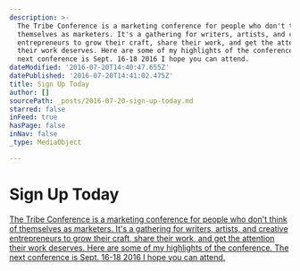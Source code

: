 ```yaml
---
description: >-
  The Tribe Conference is a marketing conference for people who don't think of
  themselves as marketers. It's a gathering for writers, artists, and creative
  entrepreneurs to grow their craft, share their work, and get the attention
  their work deserves. Here are some of my highlights of the conference. The
  next conference is Sept. 16-18 2016 I hope you can attend.
dateModified: '2016-07-20T14:40:47.655Z'
datePublished: '2016-07-20T14:41:02.475Z'
title: Sign Up Today
author: []
sourcePath: _posts/2016-07-20-sign-up-today.md
starred: false
inFeed: true
hasPage: false
inNav: false
_type: MediaObject

---
```

# Sign Up Today

[The Tribe Conference is a marketing conference for people who don't think of themselves as marketers. It's a gathering for writers, artists, and creative entrepreneurs to grow their craft, share their work, and get the attention their work deserves. Here are some of my highlights of the conference. The next conference is Sept. 16-18 2016 I hope you can attend.][0]

[0]: https://www.universe.com/events/tribe-conference-2016-tickets-franklin-HL2FYP